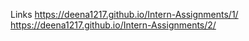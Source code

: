 Links 
https://deena1217.github.io/Intern-Assignments/1/
https://deena1217.github.io/Intern-Assignments/2/
